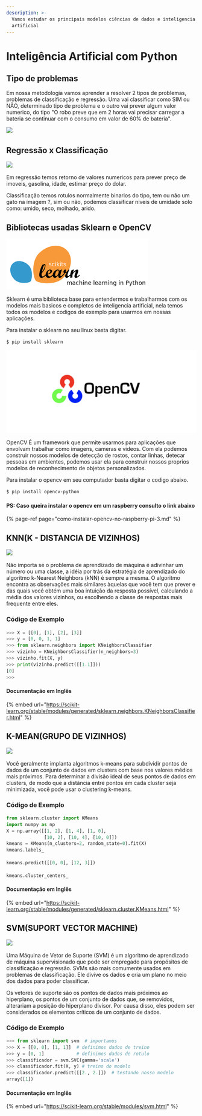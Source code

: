 ```yaml
---
description: >-
  Vamos estudar os principais modelos ciências de dados e inteligencia
  artificial
---
```


# Inteligência Artificial com Python

## Tipo de problemas

Em nossa metodologia vamos aprender a resolver 2 tipos de problemas, problemas de classificação e regressão. Uma vai classificar como SIM ou NÃO, determinado tipo de problema e o outro vai prever algum valor numerico, do tipo "O robo preve que em 2 horas vai precisar carregar a bateria se continuar com o consumo em valor de 60% de bateria".

![](https://i0.wp.com/www.cienciaedados.com/wp-content/uploads/2018/06/ia.png?resize=900%2C572)

## Regressão x Classificação

![](https://cultura.estadao.com.br/blogs/estado-da-arte/wp-content/uploads/sites/426/2018/06/figura1-768x216.jpeg)

Em regressão temos retorno de valores numericos para prever preço de imoveis, gasolina, idade, estimar preço do dolar.

Classificação temos rotulos normalmente binarios do tipo, tem ou não um gato na imagem ?, sim ou não, podemos classificar niveis de umidade solo como: umido, seco, molhado, arido. 

## Bibliotecas usadas Sklearn e OpenCV

![](../../../.gitbook/assets/image%20%282%29.png)

Sklearn é uma biblioteca base para entendermos e trabalharmos com os modelos mais basicos e completos de inteligencia artificial, nela temos todos os modelos e codigos de exemplo para usarmos em nossas aplicações.

Para instalar o sklearn no seu linux basta digitar.

```bash
$ pip install sklearn
```

![](../../../.gitbook/assets/image%20%2823%29.png)

OpenCV É um framework que permite usarmos para aplicações que envolvam trabalhar como imagens, cameras e videos. Com ela podemos construir nossos modelos de detecção de rostos, contar linhas, detecar pessoas em ambientes, podemos usar ela para construir nossos proprios modelos de reconhecimento de objetos personalizados.

Para instalar o opencv em seu computador basta digitar o codigo abaixo.

```bash
$ pip install opencv-python
```

#### PS: Caso queira instalar o opencv em um raspberry consulto o link abaixo

{% page-ref page="como-instalar-opencv-no-raspberry-pi-3.md" %}

## KNN\(K - DISTANCIA DE VIZINHOS\)

![](https://thumbs.gfycat.com/WildSorrowfulChevrotain-size_restricted.gif)

Não importa se o problema de aprendizado de máquina é adivinhar um número ou uma classe, a idéia por trás da estratégia de aprendizado do algoritmo k-Nearest Neighbors \(kNN\) é sempre a mesma. O algoritmo encontra as observações mais similares àquelas que você tem que prever e das quais você obtém uma boa intuição da resposta possível, calculando a média dos valores vizinhos, ou escolhendo a classe de respostas mais frequente entre eles.

### Código de Exemplo

```python
>>> X = [[0], [1], [2], [3]]
>>> y = [0, 0, 1, 1]
>>> from sklearn.neighbors import KNeighborsClassifier
>>> vizinho = KNeighborsClassifier(n_neighbors=3)
>>> vizinho.fit(X, y) 
>>> print(vizinho.predict([[1.1]]))
[0]
>>> 
```

#### Documentação em Inglês

{% embed url="https://scikit-learn.org/stable/modules/generated/sklearn.neighbors.KNeighborsClassifier.html" %}

## K-MEAN\(GRUPO DE VIZINHOS\)

![](https://i.imgur.com/wcpFFiu.gif)

Você geralmente implanta algoritmos k-means para subdividir pontos de dados de um conjunto de dados em clusters com base nos valores médios mais próximos. Para determinar a divisão ideal de seus pontos de dados em clusters, de modo que a distância entre pontos em cada cluster seja minimizada, você pode usar o clustering k-means.

### Código de Exemplo

```python
from sklearn.cluster import KMeans
import numpy as np
X = np.array([[1, 2], [1, 4], [1, 0],
              [10, 2], [10, 4], [10, 0]])
kmeans = KMeans(n_clusters=2, random_state=0).fit(X)
kmeans.labels_

kmeans.predict([[0, 0], [12, 3]])

kmeans.cluster_centers_
```

#### Documentação em Inglês

{% embed url="https://scikit-learn.org/stable/modules/generated/sklearn.cluster.KMeans.html" %}



## SVM\(SUPORT VECTOR MACHINE\)

![](https://miro.medium.com/max/1200/1*Hz76FfcofSRNPLJUZR6YKg.gif)

Uma Máquina de Vetor de Suporte \(SVM\) é um algoritmo de aprendizado de máquina supervisionado que pode ser empregado para propósitos de classificação e regressão. SVMs são mais comumente usados ​​em problemas de classificação. Ele divive os dados e cria um plano no meio dos dados para poder classificar.

Os vetores de suporte são os pontos de dados mais próximos ao hiperplano, os pontos de um conjunto de dados que, se removidos, alterariam a posição do hiperplano divisor. Por causa disso, eles podem ser considerados os elementos críticos de um conjunto de dados.

### Código de Exemplo

```python
>>> from sklearn import svm  # importamos 
>>> X = [[0, 0], [1, 1]]  # definimos dados de treino
>>> y = [0, 1]            # definimos dados de rotulo
>>> classificador = svm.SVC(gamma='scale')
>>> classificador.fit(X, y) # treino do modelo
>>> classificador.predict([[2., 2.]])  # testando nosso modelo
array([1])
```

#### Documentação em Inglês

{% embed url="https://scikit-learn.org/stable/modules/svm.html" %}






